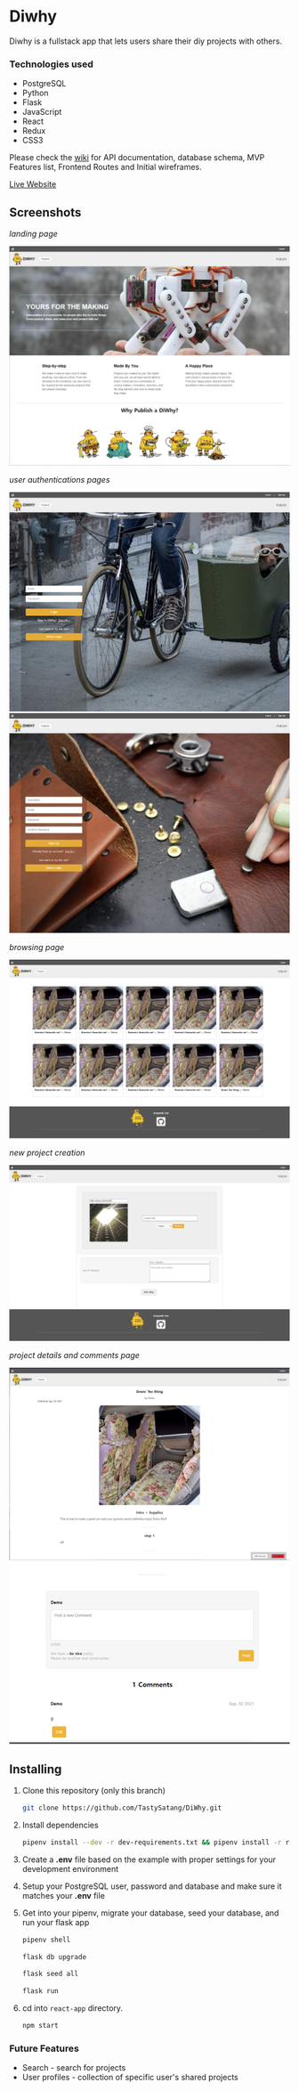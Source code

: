# Diwhy

Diwhy is a fullstack app that lets users share their diy projects with others.

### Technologies used

   * PostgreSQL
   * Python
   * Flask
   * JavaScript
   * React
   * Redux
   * CSS3

Please check the [wiki](https://github.com/TastySatang/DiWhy/wiki) for API documentation, database schema, MVP Features list, Frontend Routes and Initial wireframes.
 

[Live Website](https://diwhy.herokuapp.com/)

## Screenshots

*landing page*

![](https://github.com/TastySatang/DiWhy/blob/main/gs/Landing.png)

*user authentications pages*

![](https://github.com/TastySatang/DiWhy/blob/main/gs/login.png)
![](https://github.com/TastySatang/DiWhy/blob/main/gs/signup.png)

*browsing page*

![](https://github.com/TastySatang/DiWhy/blob/main/gs/Projects%20page.png)

*new project creation*

![](https://github.com/TastySatang/DiWhy/blob/main/gs/new%20projects.png)

*project details and comments page*

![](https://github.com/TastySatang/DiWhy/blob/main/gs/Project%20detaisl.png)
![](https://github.com/TastySatang/DiWhy/blob/main/gs/Comments%20section.png)

## Installing

1. Clone this repository (only this branch)

   ```bash
   git clone https://github.com/TastySatang/DiWhy.git
   ```

2. Install dependencies

      ```bash
      pipenv install --dev -r dev-requirements.txt && pipenv install -r requirements.txt
      ```

3. Create a **.env** file based on the example with proper settings for your
   development environment
4. Setup your PostgreSQL user, password and database and make sure it matches your **.env** file

5. Get into your pipenv, migrate your database, seed your database, and run your flask app

   ```bash
   pipenv shell
   ```

   ```bash
   flask db upgrade
   ```

   ```bash
   flask seed all
   ```

   ```bash
   flask run
   ```

6. cd into `react-app` directory.

   ```bash
   npm start
   ```

### Future Features

* Search - search for projects
* User profiles - collection of specific user's shared projects


